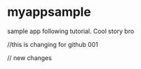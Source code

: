 # myappsample
sample app following tutorial.
Cool story bro

//this is changing for github 001

// new changes
